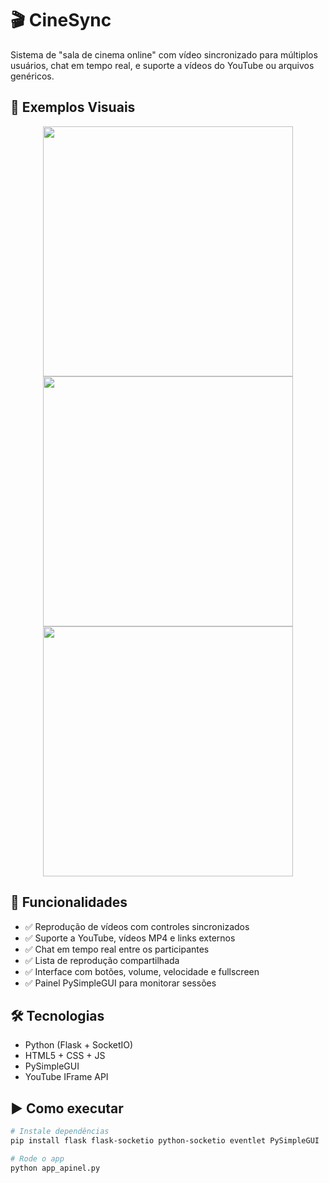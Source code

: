 # 🎬 CineSync

Sistema de "sala de cinema online" com vídeo sincronizado para múltiplos usuários, chat em tempo real, e suporte a vídeos do YouTube ou arquivos genéricos.

## 📸 Exemplos Visuais

<div align="center">
  <img src="docs/img1.png" width="400"/>
  <img src="docs/img2.png" width="400"/>
  <img src="docs/img3.png" width="400"/>
</div>

## 🚀 Funcionalidades

- ✅ Reprodução de vídeos com controles sincronizados
- ✅ Suporte a YouTube, vídeos MP4 e links externos
- ✅ Chat em tempo real entre os participantes
- ✅ Lista de reprodução compartilhada
- ✅ Interface com botões, volume, velocidade e fullscreen
- ✅ Painel PySimpleGUI para monitorar sessões 

## 🛠️ Tecnologias

- Python (Flask + SocketIO)
- HTML5 + CSS + JS
- PySimpleGUI
- YouTube IFrame API

## ▶️ Como executar

```bash
# Instale dependências
pip install flask flask-socketio python-socketio eventlet PySimpleGUI

# Rode o app
python app_apinel.py
